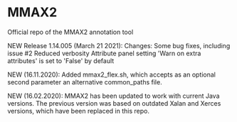 # MMAX2
Official repo of the MMAX2 annotation tool

NEW Release 1.14.005 (March 21 2021):
Changes:
Some bug fixes, including issue #2
Reduced verbosity
Attribute panel setting 'Warn on extra attributes' is set to 'False' by default

NEW (16.11.2020): Added mmax2_flex.sh, which accepts as an optional second parameter an alternative common_paths file.

NEW (16.02.2020): MMAX2 has been updated to work with current Java versions. The previous version was based on outdated Xalan and Xerces versions, which have been replaced in this repo.

